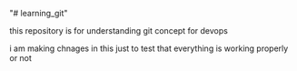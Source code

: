 "# learning_git"


this repository is for understanding git concept for devops



i am making chnages in this just to test that everything is working properly or not 
